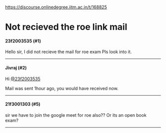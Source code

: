 https://discourse.onlinedegree.iitm.ac.in/t/168825

<html><head><meta charset='utf-8'><title>Not recieved the roe link mail</title></head><body>
<h1>Not recieved the roe link mail</h1>
<h4>23f2003535 (#1)</h4>
<p>Hello sir, I did not recieve the mail for roe exam Pls look into it.</p><hr>

<h4>Jivraj (#2)</h4>
<p>Hi <a class="mention" href="/u/23f2003535">@23f2003535</a></p>
<p>Mail was sent 1hour ago, you would have received now.</p><hr>

<h4>21f3001303 (#5)</h4>
<p>sir we have to join the google meet for roe also?? Or its an open book exam?</p><hr>

</body></html>